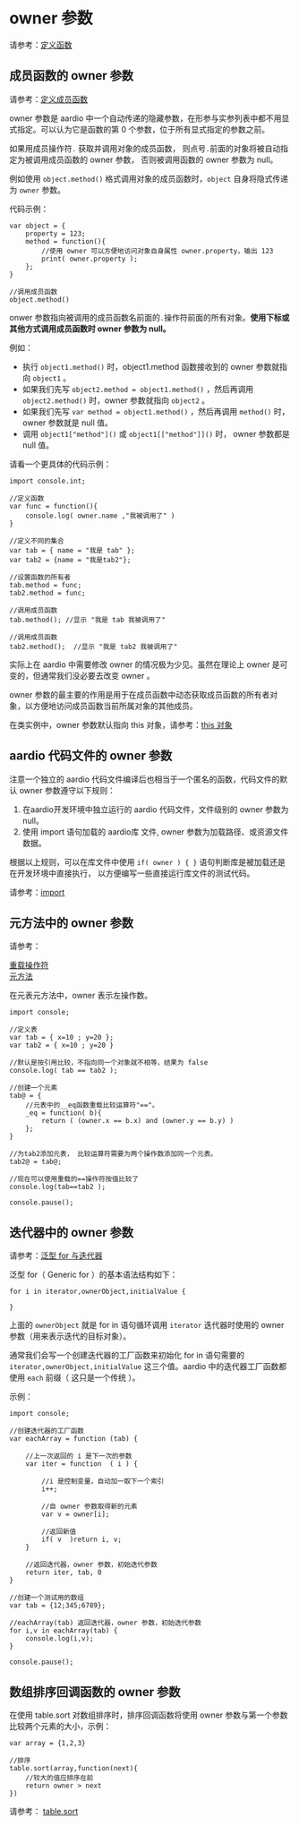 # owner 参数

请参考：[定义函数](definitions.md)

## 成员函数的 owner 参数

请参考：[定义成员函数](definitions.md#member)  

owner 参数是 aardio 中一个自动传递的隐藏参数，在形参与实参列表中都不用显式指定。可以认为它是函数的第 0 个参数，位于所有显式指定的参数之前。

如果用成员操作符`.` 获取并调用对象的成员函数，
则点号`.`前面的对象将被自动指定为被调用成员函数的 owner 参数，
否则被调用函数的 owner 参数为 null。

例如使用 `object.method()` 格式调用对象的成员函数时，`object` 自身将隐式传递为 `owner` 参数。

代码示例：

```aardio
var object = {
	property = 123;
	method = function(){
		//使用 owner 可以方便地访问对象自身属性 owner.property，输出 123 
		print( owner.property );
	}; 
}

//调用成员函数
object.method()
```

onwer 参数指向被调用的成员函数名前面的`.`操作符前面的所有对象。**使用下标或其他方式调用成员函数时 owner 参数为 null。**

例如：

- 执行 `object1.method()` 时，object1.method 函数接收到的 owner 参数就指向 `object1` 。
- 如果我们先写 `object2.method = object1.method()` ，然后再调用  `object2.method()` 时，owner 参数就指向 `object2` 。
- 如果我们先写 `var method = object1.method()` ，然后再调用  `method()` 时， owner 参数就是 null 值。
-  调用  `object1["method"]()` 或  `object1[["method"]]()` 时， owner 参数都是 null 值。

请看一个更具体的代码示例：

  
```aardio
import console.int; 

//定义函数
var func = function(){
	console.log( owner.name ,"我被调用了" )
}

//定义不同的集合
var tab = { name = "我是 tab" };
var tab2 = {name = "我是tab2"};
 
//设置函数的所有者
tab.method = func;
tab2.method = func;

//调用成员函数
tab.method(); //显示 "我是 tab 我被调用了" 

//调用成员函数
tab2.method();  //显示 "我是 tab2 我被调用了" 
```  

实际上在 aardio 中需要修改 owner 的情况极为少见。虽然在理论上 owner 是可变的，但通常我们没必要去改变 owner 。

owner 参数的最主要的作用是用于在成员函数中动态获取成员函数的所有者对象，以方便地访问成员函数当前所属对象的其他成员。

在类实例中，owner 参数默认指向 this 对象，请参考：[this 对象](../class/class.md#this)

## aardio 代码文件的 owner 参数

注意一个独立的 aardio 代码文件编译后也相当于一个匿名的函数，代码文件的默认 owner 参数遵守以下规则：

1. 在aardio开发环境中独立运行的 aardio 代码文件，文件级别的 owner 参数为null。
2. 使用 import 语句加载的 aardio库 文件, owner 参数为加载路径、或资源文件数据。

  
根据以上规则，可以在库文件中使用 `if( owner ) { }` 语句判断库是被加载还是在开发环境中直接执行， 以方便编写一些直接运行库文件的测试代码。

请参考：[import](../../library-guide/import.md)

## 元方法中的 owner 参数

请参考：

[重载操作符](../operator/overloading.md)   
[元方法](../datatype/table/meta.md)  

在元表元方法中，owner 表示左操作数。  

```aardio
import console; 

//定义表
var tab = { x=10 ; y=20 };
var tab2 = { x=10 ; y=20 }

//默认是按引用比较，不指向同一个对象就不相等，结果为 false
console.log( tab == tab2 ); 

//创建一个元素
tab@ = {
	//元表中的__eq函数重载比较运算符"=="。
	_eq = function( b){ 
		return ( (owner.x == b.x) and (owner.y == b.y) )
	};
}

//为tab2添加元表， 比较运算符需要为两个操作数添加同一个元表。
tab2@ = tab@;

//现在可以使用重载的==操作符按值比较了
console.log(tab==tab2 ); 

console.pause();
```  

## 迭代器中的 owner 参数

请参考：[泛型 for 与迭代器](../statements/iterator.md)

泛型 for（ Generic for ）的基本语法结构如下：

```aardio
for i in iterator,ownerObject,initialValue {

}
```  

上面的 `ownerObject` 就是 for in 语句循环调用 `iterator` 迭代器时使用的 owner 参数（用来表示迭代的目标对象）。

通常我们会写一个创建迭代器的工厂函数来初始化 for in 语句需要的 `iterator,ownerObject,initialValue` 这三个值。aardio 中的迭代器工厂函数都使用  `each` 前缀（ 这只是一个传统 ）。

示例：
  
```aardio
import console;

//创建迭代器的工厂函数
var eachArray = function (tab) {
		
	//上一次返回的 i 是下一次的参数    
	var iter = function  ( i ) {  
	
		//i 是控制变量，自动加一取下一个索引
		i++; 
		
		//自 owner 参数取得新的元素
		var v = owner[i];  
		
		//返回新值
		if( v  )return i, v;
	}
	
	//返回迭代器，owner 参数，初始迭代参数 
	return iter, tab, 0 
}

//创建一个测试用的数组
var tab = {12;345;6789};

//eachArray(tab) 返回迭代器，owner 参数，初始迭代参数 
for i,v in eachArray(tab) { 
	console.log(i,v);
}

console.pause();
```

## 数组排序回调函数的 owner 参数

在使用 table.sort 对数组排序时，排序回调函数将使用 owner 参数与第一个参数比较两个元素的大小，示例：

```aardio
var array = {1,2,3}

//排序
table.sort(array,function(next){
	//较大的值应排序在前
	return owner > next
})
```

请参考： [table.sort](../../library-guide/builtin/table/_.md#sort)